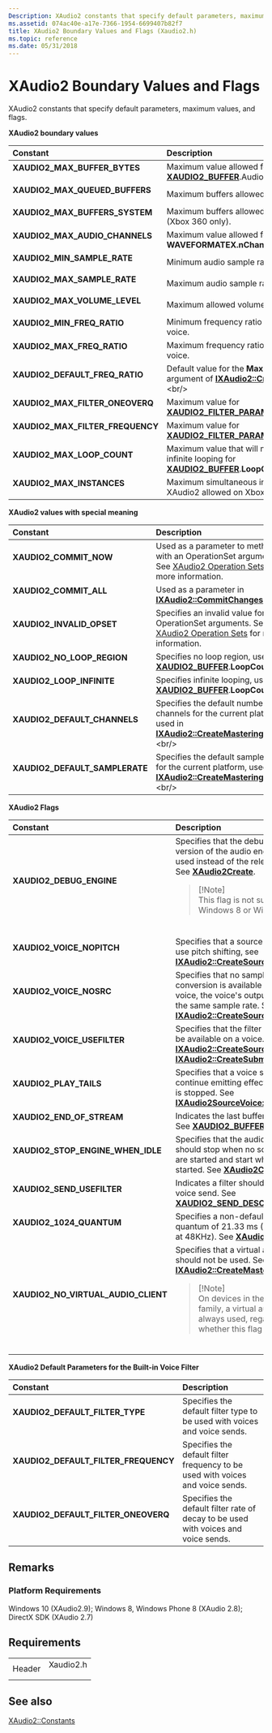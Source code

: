 ```yaml
---
Description: XAudio2 constants that specify default parameters, maximum values, and flags.
ms.assetid: 074ac40e-a17e-7366-1954-6699407b82f7
title: XAudio2 Boundary Values and Flags (Xaudio2.h)
ms.topic: reference
ms.date: 05/31/2018
---
```


# XAudio2 Boundary Values and Flags

XAudio2 constants that specify default parameters, maximum values, and flags.

**XAudio2 boundary values**



| Constant                                                                                                                                                                                                     | Description                                                                                                                                     |
|:-------------------------------------------------------------------------------------------------------------------------------------------------------------------------------------------------------------|:------------------------------------------------------------------------------------------------------------------------------------------------|
| <span id="XAUDIO2_MAX_BUFFER_BYTES"></span><span id="xaudio2_max_buffer_bytes"></span><dl> <dt>**XAUDIO2\_MAX\_BUFFER\_BYTES**</dt> </dl>             | Maximum value allowed for [**XAUDIO2\_BUFFER**](/windows/desktop/api/xaudio2/ns-xaudio2-xaudio2_buffer).AudioBytes.<br/>                                                      |
| <span id="XAUDIO2_MAX_QUEUED_BUFFERS"></span><span id="xaudio2_max_queued_buffers"></span><dl> <dt>**XAUDIO2\_MAX\_QUEUED\_BUFFERS**</dt> </dl>       | Maximum buffers allowed in a voice queue.<br/>                                                                                            |
| <span id="XAUDIO2_MAX_BUFFERS_SYSTEM"></span><span id="xaudio2_max_buffers_system"></span><dl> <dt>**XAUDIO2\_MAX\_BUFFERS\_SYSTEM**</dt> </dl>       | Maximum buffers allowed for system threads (Xbox 360 only).<br/>                                                                          |
| <span id="XAUDIO2_MAX_AUDIO_CHANNELS"></span><span id="xaudio2_max_audio_channels"></span><dl> <dt>**XAUDIO2\_MAX\_AUDIO\_CHANNELS**</dt> </dl>       | Maximum value allowed for **WAVEFORMATEX.nChannels**.<br/>                                                                                |
| <span id="XAUDIO2_MIN_SAMPLE_RATE"></span><span id="xaudio2_min_sample_rate"></span><dl> <dt>**XAUDIO2\_MIN\_SAMPLE\_RATE**</dt> </dl>                | Minimum audio sample rate supported.<br/>                                                                                                 |
| <span id="XAUDIO2_MAX_SAMPLE_RATE"></span><span id="xaudio2_max_sample_rate"></span><dl> <dt>**XAUDIO2\_MAX\_SAMPLE\_RATE**</dt> </dl>                | Maximum audio sample rate supported.<br/>                                                                                                 |
| <span id="XAUDIO2_MAX_VOLUME_LEVEL"></span><span id="xaudio2_max_volume_level"></span><dl> <dt>**XAUDIO2\_MAX\_VOLUME\_LEVEL**</dt> </dl>             | Maximum allowed volume level.<br/>                                                                                                        |
| <span id="XAUDIO2_MIN_FREQ_RATIO"></span><span id="xaudio2_min_freq_ratio"></span><dl> <dt>**XAUDIO2\_MIN\_FREQ\_RATIO**</dt> </dl>                   | Minimum frequency ratio allowed in a source voice.<br/>                                                                                   |
| <span id="XAUDIO2_MAX_FREQ_RATIO"></span><span id="xaudio2_max_freq_ratio"></span><dl> <dt>**XAUDIO2\_MAX\_FREQ\_RATIO**</dt> </dl>                   | Maximum frequency ratio allowed in a source voice.<br/>                                                                                   |
| <span id="XAUDIO2_DEFAULT_FREQ_RATIO"></span><span id="xaudio2_default_freq_ratio"></span><dl> <dt>**XAUDIO2\_DEFAULT\_FREQ\_RATIO**</dt> </dl>       | Default value for the **MaxFrequencyRatio** argument of [**IXAudio2::CreateSourceVoice**](https://msdn.microsoft.com/en-us/library/Ee418607(v=VS.85).aspx).<br/> |
| <span id="XAUDIO2_MAX_FILTER_ONEOVERQ"></span><span id="xaudio2_max_filter_oneoverq"></span><dl> <dt>**XAUDIO2\_MAX\_FILTER\_ONEOVERQ**</dt> </dl>    | Maximum value for [**XAUDIO2\_FILTER\_PARAMETERS**](/windows/desktop/api/xaudio2/ns-xaudio2-xaudio2_filter_parameters).**OneOverQ**.<br/>                                     |
| <span id="XAUDIO2_MAX_FILTER_FREQUENCY"></span><span id="xaudio2_max_filter_frequency"></span><dl> <dt>**XAUDIO2\_MAX\_FILTER\_FREQUENCY**</dt> </dl> | Maximum value for [**XAUDIO2\_FILTER\_PARAMETERS**](/windows/desktop/api/xaudio2/ns-xaudio2-xaudio2_filter_parameters).**Frequency**.<br/>                                    |
| <span id="XAUDIO2_MAX_LOOP_COUNT"></span><span id="xaudio2_max_loop_count"></span><dl> <dt>**XAUDIO2\_MAX\_LOOP\_COUNT**</dt> </dl>                   | Maximum value that will not be treated as infinite looping for [**XAUDIO2\_BUFFER**](/windows/desktop/api/xaudio2/ns-xaudio2-xaudio2_buffer).**LoopCount**.<br/>              |
| <span id="XAUDIO2_MAX_INSTANCES"></span><span id="xaudio2_max_instances"></span><dl> <dt>**XAUDIO2\_MAX\_INSTANCES**</dt> </dl>                       | Maximum simultaneous instances of XAudio2 allowed on Xbox 360.<br/>                                                                       |



**XAudio2 values with special meaning**



| Constant                                                                                                                                                                                              | Description                                                                                                                                                              |
|:------------------------------------------------------------------------------------------------------------------------------------------------------------------------------------------------------|:-------------------------------------------------------------------------------------------------------------------------------------------------------------------------|
| <span id="XAUDIO2_COMMIT_NOW"></span><span id="xaudio2_commit_now"></span><dl> <dt>**XAUDIO2\_COMMIT\_NOW**</dt> </dl>                         | Used as a parameter to methods with an OperationSet argument. See [XAudio2 Operation Sets](xaudio2-operation-sets.md) for more information.<br/>                  |
| <span id="XAUDIO2_COMMIT_ALL"></span><span id="xaudio2_commit_all"></span><dl> <dt>**XAUDIO2\_COMMIT\_ALL**</dt> </dl>                         | Used as a parameter in [**IXAudio2::CommitChanges**](https://msdn.microsoft.com/en-us/library/Ee418603(v=VS.85).aspx).<br/>                                                                   |
| <span id="XAUDIO2_INVALID_OPSET"></span><span id="xaudio2_invalid_opset"></span><dl> <dt>**XAUDIO2\_INVALID\_OPSET**</dt> </dl>                | Specifies an invalid value for OperationSet arguments. See [XAudio2 Operation Sets](xaudio2-operation-sets.md) for more information.<br/>                         |
| <span id="XAUDIO2_NO_LOOP_REGION"></span><span id="xaudio2_no_loop_region"></span><dl> <dt>**XAUDIO2\_NO\_LOOP\_REGION**</dt> </dl>            | Specifies no loop region, used in [**XAUDIO2\_BUFFER**](/windows/desktop/api/xaudio2/ns-xaudio2-xaudio2_buffer).**LoopCount**.<br/>                                                                    |
| <span id="XAUDIO2_LOOP_INFINITE"></span><span id="xaudio2_loop_infinite"></span><dl> <dt>**XAUDIO2\_LOOP\_INFINITE**</dt> </dl>                | Specifies infinite looping, used in [**XAUDIO2\_BUFFER**](/windows/desktop/api/xaudio2/ns-xaudio2-xaudio2_buffer).**LoopCount**.<br/>                                                                  |
| <span id="XAUDIO2_DEFAULT_CHANNELS"></span><span id="xaudio2_default_channels"></span><dl> <dt>**XAUDIO2\_DEFAULT\_CHANNELS**</dt> </dl>       | Specifies the default number of channels for the current platform, used in [**IXAudio2::CreateMasteringVoice**](https://msdn.microsoft.com/en-us/library/Hh405048(v=VS.85).aspx).<br/> |
| <span id="XAUDIO2_DEFAULT_SAMPLERATE"></span><span id="xaudio2_default_samplerate"></span><dl> <dt>**XAUDIO2\_DEFAULT\_SAMPLERATE**</dt> </dl> | Specifies the default sample rate for the current platform, used in [**IXAudio2::CreateMasteringVoice**](https://msdn.microsoft.com/en-us/library/Hh405048(v=VS.85).aspx).<br/>        |



**XAudio2 Flags**



<table>
<colgroup>
<col style="width: 50%" />
<col style="width: 50%" />
</colgroup>
<thead>
<tr class="header">
<th style="text-align: left;">Constant</th>
<th style="text-align: left;">Description</th>
</tr>
</thead>
<tbody>
<tr class="odd">
<td style="text-align: left;"><span id="XAUDIO2_DEBUG_ENGINE"></span><span id="xaudio2_debug_engine"></span><dl> <dt><strong>XAUDIO2_DEBUG_ENGINE</strong></dt> </dl></td>
<td style="text-align: left;">Specifies that the debug/checked version of the audio engine should be used instead of the release version. See <a href="/windows/desktop/api/xaudio2/nf-xaudio2-xaudio2create"><strong>XAudio2Create</strong></a>.<br/>
<blockquote>
[!Note]<br />
This flag is not supported on Windows 8 or Windows 10.
</blockquote>
<br/></td>
</tr>
<tr class="even">
<td style="text-align: left;"><span id="XAUDIO2_VOICE_NOPITCH"></span><span id="xaudio2_voice_nopitch"></span><dl> <dt><strong>XAUDIO2_VOICE_NOPITCH</strong></dt> </dl></td>
<td style="text-align: left;">Specifies that a source voice will not use pitch shifting, see <a href="https://docs.microsoft.com/windows/desktop/api/xaudio2/nf-xaudio2-ixaudio2-createsourcevoice"><strong>IXAudio2::CreateSourceVoice</strong></a>.<br/></td>
</tr>
<tr class="odd">
<td style="text-align: left;"><span id="XAUDIO2_VOICE_NOSRC"></span><span id="xaudio2_voice_nosrc"></span><dl> <dt><strong>XAUDIO2_VOICE_NOSRC</strong></dt> </dl></td>
<td style="text-align: left;">Specifies that no sample rate conversion is available on a source voice, the voice's outputs must have the same sample rate. See <a href="https://docs.microsoft.com/windows/desktop/api/xaudio2/nf-xaudio2-ixaudio2-createsourcevoice"><strong>IXAudio2::CreateSourceVoice</strong></a>.<br/></td>
</tr>
<tr class="even">
<td style="text-align: left;"><span id="XAUDIO2_VOICE_USEFILTER"></span><span id="xaudio2_voice_usefilter"></span><dl> <dt><strong>XAUDIO2_VOICE_USEFILTER</strong></dt> </dl></td>
<td style="text-align: left;">Specifies that the filter effect should be available on a voice. See <a href="https://docs.microsoft.com/windows/desktop/api/xaudio2/nf-xaudio2-ixaudio2-createsourcevoice"><strong>IXAudio2::CreateSourceVoice</strong></a> and <a href="https://docs.microsoft.com/windows/desktop/api/xaudio2/nf-xaudio2-ixaudio2-createsubmixvoice"><strong>IXAudio2::CreateSubmixVoice</strong></a>.<br/></td>
</tr>
<tr class="odd">
<td style="text-align: left;"><span id="XAUDIO2_PLAY_TAILS"></span><span id="xaudio2_play_tails"></span><dl> <dt><strong>XAUDIO2_PLAY_TAILS</strong></dt> </dl></td>
<td style="text-align: left;">Specifies that a voice should continue emitting effect output after it is stopped. See <a href="https://docs.microsoft.com/windows/desktop/api/xaudio2/nf-xaudio2-ixaudio2sourcevoice-stop"><strong>IXAudio2SourceVoice::Stop</strong></a>.<br/></td>
</tr>
<tr class="even">
<td style="text-align: left;"><span id="XAUDIO2_END_OF_STREAM"></span><span id="xaudio2_end_of_stream"></span><dl> <dt><strong>XAUDIO2_END_OF_STREAM</strong></dt> </dl></td>
<td style="text-align: left;">Indicates the last buffer in a stream. See <a href="/windows/desktop/api/xaudio2/ns-xaudio2-xaudio2_buffer"><strong>XAUDIO2_BUFFER</strong></a>.<strong>Flags</strong>.<br/></td>
</tr>
<tr class="odd">
<td style="text-align: left;"><span id="XAUDIO2_STOP_ENGINE_WHEN_IDLE"></span><span id="xaudio2_stop_engine_when_idle"></span><dl> <dt><strong>XAUDIO2_STOP_ENGINE_WHEN_IDLE</strong></dt> </dl></td>
<td style="text-align: left;">Specifies that the audio engine should stop when no source voices are started and start when a voice is started. See <a href="/windows/desktop/api/xaudio2/nf-xaudio2-xaudio2create"><strong>XAudio2Create</strong></a>.<br/></td>
</tr>
<tr class="even">
<td style="text-align: left;"><span id="XAUDIO2_SEND_USEFILTER"></span><span id="xaudio2_send_usefilter"></span><dl> <dt><strong>XAUDIO2_SEND_USEFILTER</strong></dt> </dl></td>
<td style="text-align: left;">Indicates a filter should be used on a voice send. See <a href="/windows/desktop/api/xaudio2/ns-xaudio2-xaudio2_send_descriptor"><strong>XAUDIO2_SEND_DESCRIPTOR</strong></a>.<strong>Flags</strong>.<br/></td>
</tr>
<tr class="odd">
<td style="text-align: left;"><span id="XAUDIO2_1024_QUANTUM"></span><span id="xaudio2_1024_quantum"></span><dl> <dt><strong>XAUDIO2_1024_QUANTUM</strong></dt> </dl></td>
<td style="text-align: left;">Specifies a non-default processing quantum of 21.33 ms (1024 samples at 48KHz). See <a href="/windows/desktop/api/xaudio2/nf-xaudio2-xaudio2create"><strong>XAudio2Create</strong></a>.<br/></td>
</tr>
<tr class="even">
<td style="text-align: left;"><span id="XAUDIO2_NO_VIRTUAL_AUDIO_CLIENT"></span><span id="xaudio2_no_virtual_audio_client"></span><dl> <dt><strong>XAUDIO2_NO_VIRTUAL_AUDIO_CLIENT</strong></dt> </dl></td>
<td style="text-align: left;">Specifies that a virtual audio client should not be used. See <a href="https://docs.microsoft.com/windows/desktop/api/xaudio2/nf-xaudio2-ixaudio2-createmasteringvoice"><strong>IXAudio2::CreateMasteringVoice</strong></a>.<br/>
<blockquote>
[!Note]<br />
On devices in the Mobile device family, a virtual audio client is always used, regardless of whether this flag is used.
</blockquote>
<br/></td>
</tr>
</tbody>
</table>



**XAudio2 Default Parameters for the Built-in Voice Filter**



| Constant                                                                                                                                                                                                                 | Description                                                                                   |
|:-------------------------------------------------------------------------------------------------------------------------------------------------------------------------------------------------------------------------|:----------------------------------------------------------------------------------------------|
| <span id="XAUDIO2_DEFAULT_FILTER_TYPE"></span><span id="xaudio2_default_filter_type"></span><dl> <dt>**XAUDIO2\_DEFAULT\_FILTER\_TYPE**</dt> </dl>                | Specifies the default filter type to be used with voices and voice sends.<br/>          |
| <span id="XAUDIO2_DEFAULT_FILTER_FREQUENCY"></span><span id="xaudio2_default_filter_frequency"></span><dl> <dt>**XAUDIO2\_DEFAULT\_FILTER\_FREQUENCY**</dt> </dl> | Specifies the default filter frequency to be used with voices and voice sends.<br/>     |
| <span id="XAUDIO2_DEFAULT_FILTER_ONEOVERQ"></span><span id="xaudio2_default_filter_oneoverq"></span><dl> <dt>**XAUDIO2\_DEFAULT\_FILTER\_ONEOVERQ**</dt> </dl>    | Specifies the default filter rate of decay to be used with voices and voice sends.<br/> |



## Remarks

### Platform Requirements

Windows 10 (XAudio2.9); Windows 8, Windows Phone 8 (XAudio 2.8); DirectX SDK (XAudio 2.7)

## Requirements



|                   |                                                                                      |
|-------------------|--------------------------------------------------------------------------------------|
| Header<br/> | <dl> <dt>Xaudio2.h</dt> </dl> |



## See also

<dl> <dt>

[XAudio2::Constants](constants.md)
</dt> </dl>

 

 





